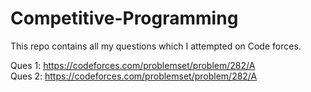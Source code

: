 # Competitive-Programming
This repo contains all my questions which I attempted on Code forces.

Ques 1: https://codeforces.com/problemset/problem/282/A <br/>
Ques 2: https://codeforces.com/problemset/problem/282/A
